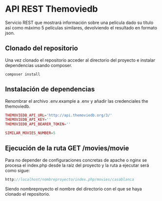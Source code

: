 # API REST Themoviedb

Servicio REST que mostrará información sobre una película dado su título así como máximo 5 películas similares, devolviendo el resultado en formato json.

## Clonado del repositorio
Una vez clonado el repositorio acceder al directorio del proyecto e instalar dependencias usando composer. 

``` composer install ``` 

## Instalación de dependencias
Renombrar el archivo .env.example a .env y añadir las credenciales the themoviedb.

```php 
THEMOVIEDB_API_URL='http://api.themoviedb.org/3/'
THEMOVIEDB_API_KEY=''
THEMOVIEDB_API_BEARER_TOKEN=''

SIMILAR_MOVIES_NUMBER=5
```

## Ejecución de la ruta GET /movies/movie
Para no depender de configuraciones concretas de apache o nginx se procesa el index.php desde la raíz del proyecto y la ruta a ejecutar será como sigue: 

```php
http://localhost/nombreproyecto/index.php/movies/casablanca
```
Siendo nombreproyecto el nombre del directorio con el que se haya clonado el repositorio.
